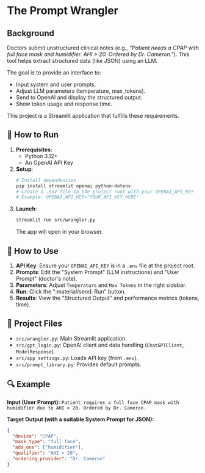 #  The Prompt Wrangler

## Background

Doctors submit unstructured clinical notes (e.g., _"Patient needs a CPAP with full face mask and humidifier. AHI > 20. Ordered by Dr. Cameron."_). This tool helps extract structured data (like JSON) using an LLM.

The goal is to provide an interface to:
*   Input system and user prompts.
*   Adjust LLM parameters (temperature, max_tokens).
*   Send to OpenAI and display the structured output.
*   Show token usage and response time.

This project is a Streamlit application that fulfills these requirements.

## 🚀 How to Run

1.  **Prerequisites**:
    *   Python 3.12+
    *   An OpenAI API Key
2.  **Setup**:
    ```bash
    # Install dependencies
    pip install streamlit openai python-dotenv
    # Create a .env file in the project root with your OPENAI_API_KEY
    # Example: OPENAI_API_KEY="YOUR_API_KEY_HERE"
    ```
3.  **Launch**:
    ```bash
    streamlit run src/wrangler.py
    ```
    The app will open in your browser.

## 📝 How to Use

1.  **API Key**: Ensure your `OPENAI_API_KEY` is in a `.env` file at the project root.
2.  **Prompts**: Edit the "System Prompt" (LLM instructions) and "User Prompt" (doctor's note).
3.  **Parameters**: Adjust `Temperature` and `Max Tokens` in the right sidebar.
4.  **Run**: Click the ":material/send: Run" button.
5.  **Results**: View the "Structured Output" and performance metrics (tokens, time).

## 📂 Project Files

*   `src/wrangler.py`: Main Streamlit application.
*   `src/gpt_logic.py`: OpenAI client and data handling (`ChatGPTClient`, `ModelResponse`).
*   `src/app_settings.py`: Loads API key (from `.env`).
*   `src/prompt_library.py`: Provides default prompts.

## 🔍 Example

**Input (User Prompt):**
`Patient requires a full face CPAP mask with humidifier due to AHI > 20. Ordered by Dr. Cameron.`

**Target Output (with a suitable System Prompt for JSON):**
```json
{
  "device": "CPAP",
  "mask_type": "full face",
  "add_ons": ["humidifier"],
  "qualifier": "AHI > 20",
  "ordering_provider": "Dr. Cameron"
}
```
